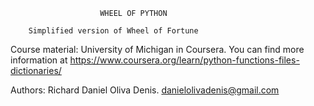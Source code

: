                         WHEEL OF PYTHON

        Simplified version of Wheel of Fortune
        
        
Course material: University of Michigan in Coursera. You can find more information at https://www.coursera.org/learn/python-functions-files-dictionaries/

Authors: Richard Daniel Oliva Denis. danielolivadenis@gmail.com

